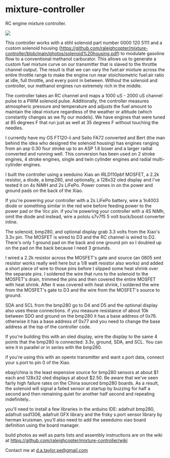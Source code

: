 # mixture-controller
RC engine mixture controller.

![](https://github.com/raleighcopter/mixture-controller/blob/main/photos/controller.jpg)

This controller works with a stihl solenoid part number 0000 120 5111 and a custom solenoid housing (https://github.com/raleighcopter/mixture-controller/blob/main/photos/solenoid%20housing.pdf) to modulate gasoline flow to a conventional methanol carburator. This allows us to generate a custom fuel mixture curve on our transmitter that is slaved to the throttle channel output. The result is that we can vary the fuel:air mixture across the entire throttle range to make the engine run near stoichiometric fuel:air ratio at idle, full throttle, and every point in between. Without the solenoid and controller, our methanol engines run extremely rich in the middle. 

The controller takes an RC channel and maps a 1000 uS - 2000 uS channel pulse to a PWM solenoid pulse. Additionally, the controller measures atmospheric pressure and temperature and adjusts the fuel amount to maintain the ideal mixture regardless of the weather or altitude (which constantly changes as we fly our models). We have engines that were tuned at 85 degrees F that run just as well at 35 degrees F without touching the needles. 

I currently have my OS FT120-ii and Saito FA72 converted and Bert (the man behind the idea who designed the solenoid housing) has engines ranging from an asp 0.30 four stroke up to an ASP 1.6 boxer and a larger radial converted and running well. This conversion has been used on 2 stroke engines, 4 stroke engines, single  and twin cylinder engines and radial multi-cylinder engines.

I built the controller using a seeduino Xiao an IRLD110pbf MOSFET, a 2.2k resistor, a diode, a bmp280, and optionally, a 128x32 oled display and I've tested it on 4s NiMH and 2s LiFePo. Power comes in on the power and ground pads on the back of the Xiao. 

If you're powering your controller with a 2s LiFePo battery, wire a 1n4003 diode or something similar in the red wire before feeding power to the power pad or the Vcc pin. if you're powering your controller with a 4S NiMh, omit the diode and instead, wire a pololu s7v7f5 5 volt buck/boost converter inline.

The solenoid, bmp280, and optional display grab 3.3 volts from the Xiao's 3.3v pin. The MOSFET is wired to D3 and the RC channel is wired to D2. There's only 1 ground pad on the back and one ground pin so I doubled up on the pad on the back because I need 3 grounds.

I wired a 2.2k resistor across the MOSFET's gate and source (an 0805 smt resistor works really well here but a 1/8 watt resistor also works) and added a short piece of wire to those pins before I slipped some heat shrink over the separate pins. I soldered the wire that runs to the solenoid to the MOSFET's drain, trimmed the pins and then covered the entire MOSFET with heat shrink. After it was covered with heat shrink, I soldered the wire from the MOSFET's gate to D3 and the wire from the MOSFET's source to ground.

SDA and SCL from the bmp280 go to D4 and D5 and the optional display also uses these connections. if you measure resistance of about 10k between SDO and ground on the bmp280 it has a base address of 0x76. otherwise it has a base address of 0x77 and you need to change the base address at the top of the controller code. 

If you're building this with an oled display, wire the display to the same 4 points that the bmp280 is connected: 3.3v, ground, SDA, and SCL. You can wire it in parallel or in series with the bmp280.

if you're using this with an opentx transmitter and want s.port data, connect your s.port to pin 0 of the Xiao.

ebay/china is the least expensive source for bmp280 sensors at about $1 each and 128x32 oled displays at about $2.50. Be aware that we've seen fairly high failure rates on the China sourced bmp280 boards. As a result, the solenoid will signal a failed sensor at startup by buzzing for half a second and then remaining quiet for another half second and repeating indefinitely..

you'll need to install a few libraries in the arduino IDE: adafruit bmp280, adafruit ssd1306, adafruit GFX library and the frsky s.port sensor library by herman kruisman. you'll also need to add the seeeduino xiao board definition using the board manager.


build photos as well as parts lists and assembly instructions are on the wiki at https://github.com/raleighcopter/mixture-controller/wiki

Contact me at d.a.taylor.pe@gmail.com
